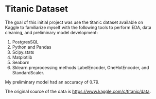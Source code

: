 # Titanic Dataset

The goal of this initial project was use the titanic dataset available on Kaggle to familiarize myself with the following tools to perform EDA, data cleaning, and preliminary model development:

1. PostgresSQL
2. Python and Pandas
3. Scipy.stats 
4. Matplotlib 
5. Seaborn
6. Sklearn preprocessing methods LabelEncoder, OneHotEncoder, and StandardScaler.  

My preliminary model had an accuracy of 0.79.

The original source of the data is https://www.kaggle.com/c/titanic/data.
